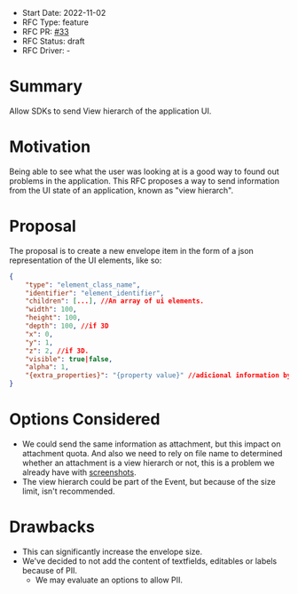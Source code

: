 * Start Date: 2022-11-02
* RFC Type: feature
* RFC PR: [#33](https://github.com/getsentry/rfcs/pull/33)
* RFC Status: draft
* RFC Driver: -

# Summary

Allow SDKs to send View hierarch of the application UI.

# Motivation

Being able to see what the user was looking at is a good way to found out problems in the application. 
This RFC proposes a way to send information from the UI state of an application, known as "view hierarch".

# Proposal 

The proposal is to create a new envelope item in the form of a json representation of the UI elements, like so: 

```json
{
    "type": "element_class_name", 
    "identifier": "element_identifier",
    "children": [...], //An array of ui elements.
    "width": 100, 
    "height": 100,
    "depth": 100, //if 3D
    "x": 0,
    "y": 1,
    "z": 2, //if 3D.
    "visible": true|false,
    "alpha": 1,
    "{extra_properties}": "{property value}" //adicional information by platform
}
```

# Options Considered

- We could send the same information as attachment, but this impact on attachment quota. And also we need to rely on file name to determined whether an attachment is a view hierarch or not, this is a problem we already have with [screenshots](https://develop.sentry.dev/sdk/features/#screenshots).
- The view hierarch could be part of the Event, but because of the size limit, isn't recommended. 

# Drawbacks

- This can significantly increase the envelope size. 
- We've decided to not add the content of textfields, editables or labels because of PII.
    - We may evaluate an options to allow PII.